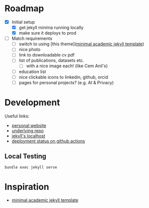 
# Roadmap
- [x] Initial setup
  - [x] get jekyll minima running locally
  - [x] make sure it deploys to prod
- [ ] Match requirements
  - [ ] switch to using [this theme]([minimal academic jekyll template](https://minimal-light-theme.yliu.me/?ref=jekyll-themes.com))
  - [ ] nice photo
  - [ ] link to downloadable cv pdf
  - [ ] list of publications, datasets etc.
    - [ ] with a nice image each! (like Cem Anil's)
  - [ ] education list
  - [ ] nice clickable icons to linkedin, github, orcid
  - [ ] pages for personal projects? (e.g. AI & Privacy)

# Development
Useful links:
  - [personal website](https://mateuszjurewicz.github.io/)
  - [underlying repo](https://github.com/mateuszjurewicz/mateuszjurewicz.github.io)
  - [jekyll's localhost](http://127.0.0.1:4000/)
  - [deployment status on github actions](https://github.com/mateuszjurewicz/mateuszjurewicz.github.io/actions)

## Local Testing
`bundle exec jekyll serve`

# Inspiration
- [minimal academic jekyll template](https://minimal-light-theme.yliu.me/?ref=jekyll-themes.com)
